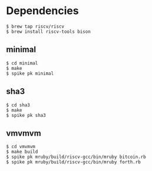 # Dependencies

```
$ brew tap riscv/riscv
$ brew install riscv-tools bison
```

## minimal

```
$ cd minimal
$ make
$ spike pk minimal
```

## sha3

```
$ cd sha3
$ make
$ spike pk sha3
```

## vmvmvm

```
$ cd vmvmvm
$ make build
$ spike pk mruby/build/riscv-gcc/bin/mruby bitcoin.rb
$ spike pk mruby/build/riscv-gcc/bin/mruby forth.rb
```
